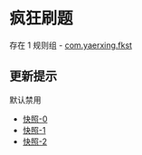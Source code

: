 # 疯狂刷题

存在 1 规则组 - [com.yaerxing.fkst](/src/apps/com.yaerxing.fkst.ts)

## 更新提示

默认禁用

- [快照-0](https://i.gkd.li/import/12715037)
- [快照-1](https://i.gkd.li/import/12715047)
- [快照-2](https://i.gkd.li/import/12715053)
